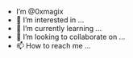 - I’m @0xmagix
- 👀 I’m interested in ...
- 🌱 I’m currently learning ...
- 💞️ I’m looking to collaborate on ...
- 📫 How to reach me ...

<!---
0xmagix/0xmagix is a ✨ special ✨ repository because its `README.md` (this file) appears on your GitHub profile.
You can click the Preview link to take a look at your changes.
--->
